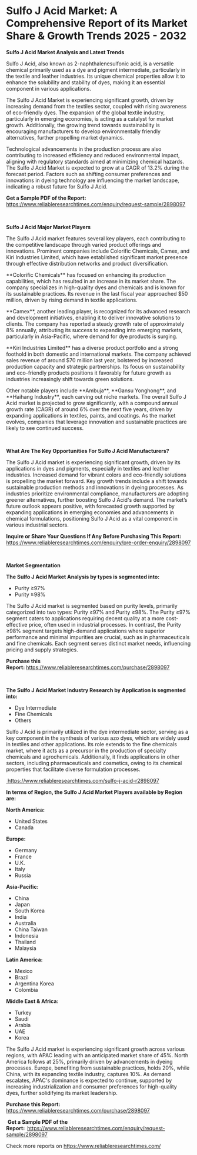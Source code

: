 <p><h1>Sulfo J Acid Market: A Comprehensive Report of its Market Share & Growth Trends 2025 - 2032</h1></p><p><strong>Sulfo J Acid Market Analysis and Latest Trends</strong></p>
<p><p>Sulfo J Acid, also known as 2-naphthalenesulfonic acid, is a versatile chemical primarily used as a dye and pigment intermediate, particularly in the textile and leather industries. Its unique chemical properties allow it to enhance the solubility and stability of dyes, making it an essential component in various applications. </p><p>The Sulfo J Acid Market is experiencing significant growth, driven by increasing demand from the textiles sector, coupled with rising awareness of eco-friendly dyes. The expansion of the global textile industry, particularly in emerging economies, is acting as a catalyst for market growth. Additionally, the growing trend towards sustainability is encouraging manufacturers to develop environmentally friendly alternatives, further propelling market dynamics. </p><p>Technological advancements in the production process are also contributing to increased efficiency and reduced environmental impact, aligning with regulatory standards aimed at minimizing chemical hazards. The Sulfo J Acid Market is expected to grow at a CAGR of 13.2% during the forecast period. Factors such as shifting consumer preferences and innovations in dyeing technology are influencing the market landscape, indicating a robust future for Sulfo J Acid.</p></p>
<p><strong>Get a Sample PDF of the Report:&nbsp;</strong> <a href="https://www.reliableresearchtimes.com/enquiry/request-sample/2898097?utm_campaign=3056&utm_medium=2&utm_source=Github&utm_content=ia&utm_term=15032025&utm_id=sulfo-j-acid">https://www.reliableresearchtimes.com/enquiry/request-sample/2898097</a></p>
<p>&nbsp;</p>
<p><strong>Sulfo J Acid Major Market Players</strong></p>
<p><p>The Sulfo J Acid market features several key players, each contributing to the competitive landscape through varied product offerings and innovations. Prominent companies include Colorific Chemicals, Camex, and Kiri Industries Limited, which have established significant market presence through effective distribution networks and product diversification.</p><p>**Colorific Chemicals** has focused on enhancing its production capabilities, which has resulted in an increase in its market share. The company specializes in high-quality dyes and chemicals and is known for its sustainable practices. Its revenue in the last fiscal year approached $50 million, driven by rising demand in textile applications.</p><p>**Camex**, another leading player, is recognized for its advanced research and development initiatives, enabling it to deliver innovative solutions to clients. The company has reported a steady growth rate of approximately 8% annually, attributing its success to expanding into emerging markets, particularly in Asia-Pacific, where demand for dye products is surging.</p><p>**Kiri Industries Limited** has a diverse product portfolio and a strong foothold in both domestic and international markets. The company achieved sales revenue of around $70 million last year, bolstered by increased production capacity and strategic partnerships. Its focus on sustainability and eco-friendly products positions it favorably for future growth as industries increasingly shift towards green solutions.</p><p>Other notable players include **Ambuja**, **Gansu Yonghong**, and **Haihang Industry**, each carving out niche markets. The overall Sulfo J Acid market is projected to grow significantly, with a compound annual growth rate (CAGR) of around 6% over the next five years, driven by expanding applications in textiles, paints, and coatings. As the market evolves, companies that leverage innovation and sustainable practices are likely to see continued success.</p></p>
<p>&nbsp;</p>
<p><strong>What Are The Key Opportunities For Sulfo J Acid Manufacturers?</strong></p>
<p><p>The Sulfo J Acid market is experiencing significant growth, driven by its applications in dyes and pigments, especially in textiles and leather industries. Increased demand for vibrant colors and eco-friendly solutions is propelling the market forward. Key growth trends include a shift towards sustainable production methods and innovations in dyeing processes. As industries prioritize environmental compliance, manufacturers are adopting greener alternatives, further boosting Sulfo J Acid's demand. The market’s future outlook appears positive, with forecasted growth supported by expanding applications in emerging economies and advancements in chemical formulations, positioning Sulfo J Acid as a vital component in various industrial sectors.</p></p>
<p><strong>Inquire or Share Your Questions If Any Before Purchasing This Report:</strong> <a href="https://www.reliableresearchtimes.com/enquiry/pre-order-enquiry/2898097?utm_campaign=3056&utm_medium=2&utm_source=Github&utm_content=ia&utm_term=15032025&utm_id=sulfo-j-acid">https://www.reliableresearchtimes.com/enquiry/pre-order-enquiry/2898097</a></p>
<p>&nbsp;</p>
<p><strong>Market Segmentation</strong></p>
<p><strong>The Sulfo J Acid Market Analysis by types is segmented into:</strong></p>
<p><ul><li>Purity ≥97%</li><li>Purity ≥98%</li></ul></p>
<p><p>The Sulfo J Acid market is segmented based on purity levels, primarily categorized into two types: Purity ≥97% and Purity ≥98%. The Purity ≥97% segment caters to applications requiring decent quality at a more cost-effective price, often used in industrial processes. In contrast, the Purity ≥98% segment targets high-demand applications where superior performance and minimal impurities are crucial, such as in pharmaceuticals and fine chemicals. Each segment serves distinct market needs, influencing pricing and supply strategies.</p></p>
<p><strong>Purchase this Report:&nbsp;</strong><a href="https://www.reliableresearchtimes.com/purchase/2898097?utm_campaign=3056&utm_medium=2&utm_source=Github&utm_content=ia&utm_term=15032025&utm_id=sulfo-j-acid">https://www.reliableresearchtimes.com/purchase/2898097</a></p>
<p>&nbsp;</p>
<p><strong>The Sulfo J Acid Market Industry Research by Application is segmented into:</strong></p>
<p><ul><li>Dye Intermediate</li><li>Fine Chemicals</li><li>Others</li></ul></p>
<p><p>Sulfo J Acid is primarily utilized in the dye intermediate sector, serving as a key component in the synthesis of various azo dyes, which are widely used in textiles and other applications. Its role extends to the fine chemicals market, where it acts as a precursor in the production of specialty chemicals and agrochemicals. Additionally, it finds applications in other sectors, including pharmaceuticals and cosmetics, owing to its chemical properties that facilitate diverse formulation processes.</p></p>
<p><a href="https://www.reliableresearchtimes.com/sulfo-j-acid-r2898097?utm_campaign=3056&utm_medium=2&utm_source=Github&utm_content=ia&utm_term=15032025&utm_id=sulfo-j-acid">&nbsp;https://www.reliableresearchtimes.com/sulfo-j-acid-r2898097</a></p>
<p><strong>In terms of Region, the Sulfo J Acid Market Players available by Region are:</strong></p>
<p>
    <p> <strong> North America: </strong>
        <ul>
            <li>United States</li>
            <li>Canada</li>
        </ul>
        </p> 
    <p> <strong> Europe: </strong>
        <ul>
            <li>Germany</li>
            <li>France</li>
            <li>U.K.</li>
            <li>Italy</li>
            <li>Russia</li>
        </ul>
        </p> 
    <p> <strong> Asia-Pacific: </strong>
        <ul>
            <li>China</li>
            <li>Japan</li>
            <li>South Korea</li>
            <li>India</li>
            <li>Australia</li>
            <li>China Taiwan</li>
            <li>Indonesia</li>
            <li>Thailand</li>
            <li>Malaysia</li>
        </ul>
        </p> 
    <p> <strong> Latin America: </strong>
        <ul>
            <li>Mexico</li>
            <li>Brazil</li>
            <li>Argentina Korea</li>
            <li>Colombia</li>
        </ul>
        </p> 
    <p> <strong> Middle East & Africa: </strong>
        <ul>
            <li>Turkey</li>
            <li>Saudi</li>
            <li>Arabia</li>
            <li>UAE</li>
            <li>Korea</li>
        </ul>
    </p>
    </p>
<p><p>The Sulfo J Acid market is experiencing significant growth across various regions, with APAC leading with an anticipated market share of 45%. North America follows at 25%, primarily driven by advancements in dyeing processes. Europe, benefiting from sustainable practices, holds 20%, while China, with its expanding textile industry, captures 10%. As demand escalates, APAC's dominance is expected to continue, supported by increasing industrialization and consumer preferences for high-quality dyes, further solidifying its market leadership.</p></p>
<p><strong>Purchase this Report: </strong><a href="https://www.reliableresearchtimes.com/purchase/2898097?utm_campaign=3056&utm_medium=2&utm_source=Github&utm_content=ia&utm_term=15032025&utm_id=sulfo-j-acid">https://www.reliableresearchtimes.com/purchase/2898097</a></p>
<p>&nbsp;<strong>Get a Sample PDF of the Report:&nbsp;&nbsp;</strong><a href="https://www.reliableresearchtimes.com/enquiry/request-sample/2898097?utm_campaign=3056&utm_medium=2&utm_source=Github&utm_content=ia&utm_term=15032025&utm_id=sulfo-j-acid">https://www.reliableresearchtimes.com/enquiry/request-sample/2898097</a></p>
<p><strong></strong></p>
<p>Check more reports on <a href="https://www.reliableresearchtimes.com/?utm_campaign=3056&utm_medium=2&utm_source=Github&utm_content=ia&utm_term=15032025&utm_id=sulfo-j-acid">https://www.reliableresearchtimes.com/</a></p>